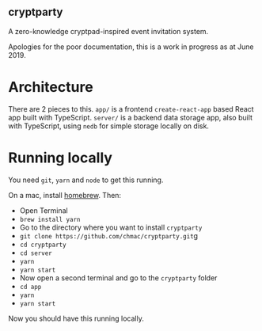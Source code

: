 cryptparty
---

A zero-knowledge cryptpad-inspired event invitation system.

Apologies for the poor documentation, this is a work in progress as at June 2019.

# Architecture

There are 2 pieces to this. `app/` is a frontend `create-react-app` based React app built with TypeScript. `server/` is a backend data storage app, also built with TypeScript, using `nedb` for simple storage locally on disk.

# Running locally

You need `git`, `yarn` and `node` to get this running.

On a mac, install [homebrew](https://brew.sh/). Then:

- Open Terminal
- `brew install yarn`
- Go to the directory where you want to install `cryptparty`
- `git clone https://github.com/chmac/cryptparty.git`g
- `cd cryptparty`
- `cd server`
- `yarn`
- `yarn start`
- Now open a second terminal and go to the `cryptparty` folder
- `cd app`
- `yarn`
- `yarn start`

Now you should have this running locally.
